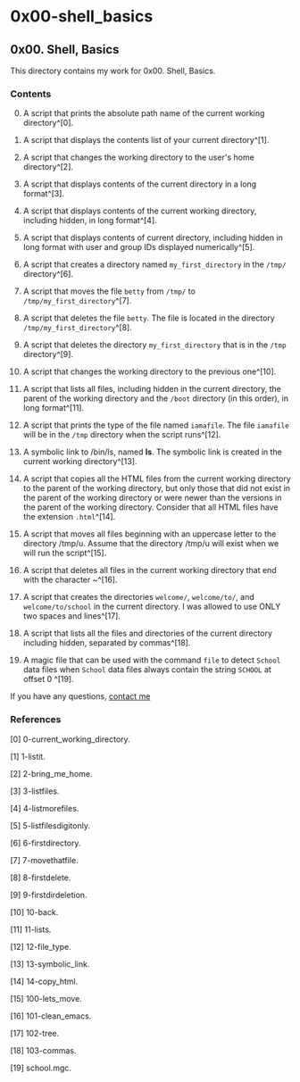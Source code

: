 # 0x00-shell_basics

## 0x00. Shell, Basics

This directory contains my work for 0x00. Shell, Basics.

### Contents

0. A script that prints the absolute path name of the current working directory^[0].

1. A script that displays the contents list of your current directory^[1].

2. A script that changes the working directory to the user's home directory^[2].

3. A script that displays contents of the current directory in a long format^[3].

4. A script that displays contents of the current working directory, including hidden, in long format^[4].

5. A script that displays contents of current directory, including hidden in long format with user and group IDs displayed numerically^[5].

6. A script that creates a directory named ```my_first_directory``` in the ```/tmp/``` directory^[6].

7. A script that moves the file ```betty``` from ```/tmp/``` to ```/tmp/my_first_directory```^[7].

8. A script that deletes the file ```betty```. The file is located in the directory ```/tmp/my_first_directory```^[8].

9. A script that deletes the directory ```my_first_directory``` that is in the ```/tmp``` directory^[9].

10. A script that changes the working directory to the previous one^[10].

11. A script that lists all files, including hidden in the current directory, the parent of the working directory and the ```/boot``` directory (in this order), in long format^[11].

12. A script that prints the type of the file named ```iamafile```. The file ```iamafile``` will be in the ```/tmp``` directory when the script runs^[12].

13. A symbolic link to /bin/ls, named __ls__. The symbolic link is created in the current working directory^[13].

14. A script that copies all the HTML files from the current working directory to the parent of the working directory, but only those that did not exist in the parent of the working directory or were newer than the versions in the parent of the working directory. Consider that all HTML files have the extension ```.html```^[14].

15. A script that moves all files beginning with an uppercase letter to the directory /tmp/u. Assume that the directory /tmp/u will exist when we will run the script^[15].

16. A script that deletes all files in the current working directory that end with the character ~^[16].

17. A script that creates the directories ```welcome/```, ```welcome/to/```, and ```welcome/to/school``` in the current directory. I was allowed to use ONLY two spaces and lines^[17].

18. A script that lists all the files and directories of the current directory including hidden, separated by commas^[18].

19. A magic file that can be used with the command ```file``` to detect ```School``` data files when ```School``` data files always contain the string ```SCHOOL``` at offset 0 ^[19].

If you have any questions, [contact me](https://www.linkedin.com/in/ianonjuguna)

### References

[0] 0-current_working_directory.

[1] 1-listit.

[2] 2-bring_me_home.

[3] 3-listfiles.

[4] 4-listmorefiles.

[5] 5-listfilesdigitonly.

[6] 6-firstdirectory.

[7] 7-movethatfile.

[8] 8-firstdelete.

[9] 9-firstdirdeletion.

[10] 10-back.

[11] 11-lists.

[12] 12-file_type.

[13] 13-symbolic_link.

[14] 14-copy_html.

[15] 100-lets_move.

[16] 101-clean_emacs.

[17] 102-tree.

[18] 103-commas.

[19] school.mgc.
